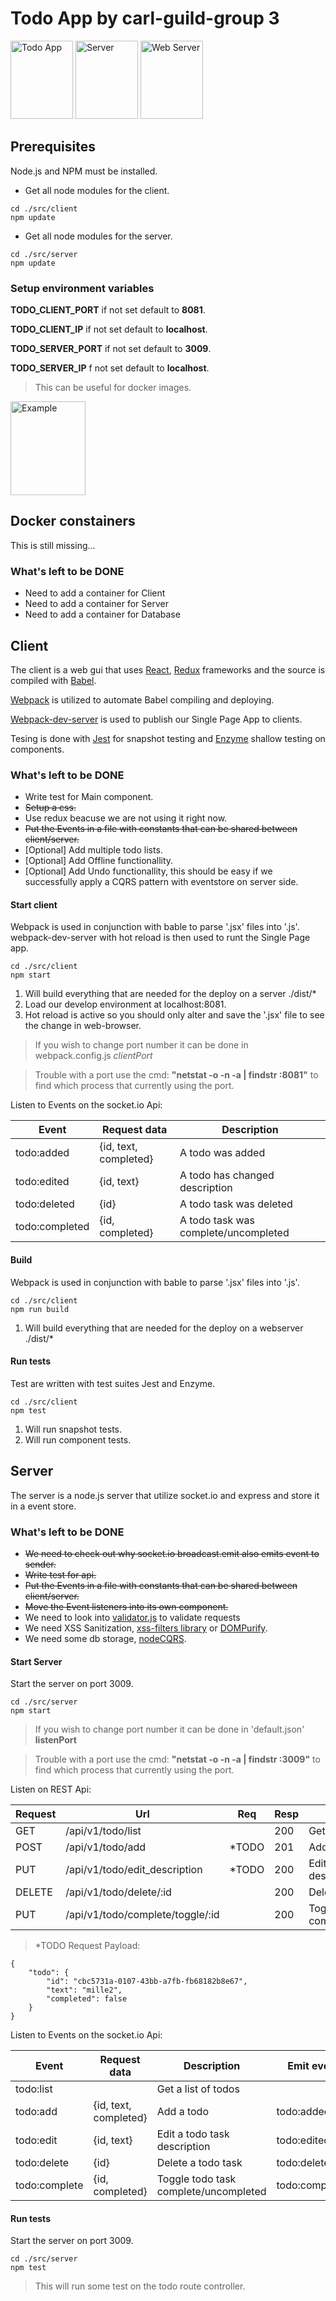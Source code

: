 # Todo App by carl-guild-group 3
<img src="https://cloud.githubusercontent.com/assets/16755871/19643077/acc71af2-99e8-11e6-828a-021c2fe02e24.png" width="100px" height="125px" title="Todo App"/>
<img src="https://cloud.githubusercontent.com/assets/16755871/19643351/1fcd61b8-99ea-11e6-8159-bb67ee1d50f6.png" width="100px" height="125px" title="Server"/>
<img src="https://cloud.githubusercontent.com/assets/16755871/19643394/6019084e-99ea-11e6-9e50-bb198e6637d2.png" width="100px" height="125px" title="Web Server"/>


## Prerequisites
Node.js and NPM must be installed.

* Get all node modules for the client.
``` CMD/Bash
cd ./src/client
npm update
```

* Get all node modules for the server.
``` CMD/Bash
cd ./src/server
npm update
```

### Setup environment variables
**TODO_CLIENT_PORT** if not set default to **8081**.

**TODO_CLIENT_IP** if not set default to **localhost**.

**TODO_SERVER_PORT** if not set default to **3009**.

**TODO_SERVER_IP** f not set default to **localhost**.

> This can be useful for docker images.

<img src="https://cloud.githubusercontent.com/assets/16755871/19702377/9bb1c04c-9aff-11e6-8163-f4f69dccf4ce.png" width="120px" height="150px" title="Example"/>

## Docker constainers
This is still missing...

### What's left to be DONE
* Need to add a container for Client
* Need to add a container for Server
* Need to add a container for Database


## Client
The client is a web gui that uses [React](https://facebook.github.io/react/), [Redux](http://redux.js.org/) frameworks and the source is compiled with [Babel](https://babeljs.io/).

[Webpack](https://github.com/webpack/webpack) is utilized to automate Babel compiling and deploying.

[Webpack-dev-server](https://webpack.github.io/docs/webpack-dev-server.html) is used to publish our Single Page App to clients.

Tesing is done with [Jest](https://facebook.github.io/jest/) for snapshot testing and [Enzyme](https://github.com/airbnb/enzyme) shallow testing on components.

### What's left to be DONE
* Write test for Main component.
* ~~Setup a css.~~
* Use redux beacuse we are not using it right now.
* ~~Put the Events in a file with constants that can be shared between client/server.~~
* [Optional] Add multiple todo lists.
* [Optional] Add Offline functionallity.
* [Optional] Add Undo functionallity, this should be easy if we successfully apply a CQRS pattern with eventstore on server side.


#### Start client
Webpack is used in conjunction with bable to parse '.jsx' files into '.js'.
webpack-dev-server with hot reload is then used to runt the Single Page app.

``` CMD/Bash
cd ./src/client
npm start
```

1. Will build everything that are needed for the deploy on a server  ./dist/*
2. Load our develop environment at localhost:8081.
3. Hot reload is active so you should only alter and save the '.jsx' file to see the change in web-browser.

> If you wish to change port number it can be done in webpack.config.js *clientPort*

> Trouble with a port use the cmd: **"netstat -o -n -a | findstr :8081"** to find which process that currently using the port.

Listen to Events on the socket.io Api:

| Event                          |Request data           | Description                           |
| ------------------------------ | --------------------- | ------------------------------------- |
|todo:added                      |{id, text, completed}  | A todo was added                      |
|todo:edited                     |{id, text}             | A todo has changed description        |
|todo:deleted                    |{id}                   | A todo task was deleted               |
|todo:completed                  |{id, completed}        | A todo task was complete/uncompleted  |

#### Build
Webpack is used in conjunction with bable to parse '.jsx' files into '.js'.

``` CMD/Bash
cd ./src/client
npm run build
```
1. Will build everything that are needed for the deploy on a webserver  ./dist/*

#### Run tests
Test are written with test suites Jest and Enzyme.
``` CMD/Bash
cd ./src/client
npm test
```
1. Will run snapshot tests.
2. Will run component tests.


## Server
The server is a node.js server that utilize socket.io and express and store it in a event store.

### What's left to be DONE
* ~~We need to check out why socket.io  broadcast.emit  also emits event to sender.~~
* ~~Write test for api.~~
* ~~Put the Events in a file with constants that can be shared between client/server.~~
* ~~Move the Event listeners into its own component.~~
* We need to look into [validator.js](https://www.npmjs.com/package/validator) to validate requests
* We need XSS Sanitization, [xss-filters library](https://github.com/yahoo/xss-filters) or [DOMPurify](https://github.com/cure53/DOMPurify).
* We need some db storage, [nodeCQRS](https://github.com/jamuhl/nodeCQRS).

#### Start Server
Start the server on port 3009.
``` CMD/Bash
cd ./src/server
npm start
```

> If you wish to change port number it can be done in 'default.json' **listenPort**

> Trouble with a port use the cmd: **"netstat -o -n -a | findstr :3009"** to find which process that currently using the port.

Listen on REST Api:

|Request | Url                            | Req |Resp|Description                            |Emit event      |
| ------ | ------------------------------ | --- |--- | ------------------------------------- | -------------- |
|GET     |/api/v1/todo/list               |     | 200| Get a list of todos                   |                |
|POST    |/api/v1/todo/add                |*TODO| 201| Add a todo                            | todo:added     |
|PUT     |/api/v1/todo/edit_description   |*TODO| 200| Edit a todo task description          | todo:edited    |
|DELETE  |/api/v1/todo/delete/:id         |     | 200| Delete a todo task                    | todo:deleted   |
|PUT     |/api/v1/todo/complete/toggle/:id|     | 200| Toggle todo task complete/uncompleted | todo:completed |

> *TODO Request Payload:
```
{
	"todo": {
		"id": "cbc5731a-0107-43bb-a7fb-fb68182b8e67",
		"text": "mille2",
		"completed": false
	}
}
```


Listen to Events on the socket.io Api:

| Event                          |Request data           | Description                           |Emit event      |
| ------------------------------ | --------------------- | ------------------------------------- | -------------- |
|todo:list                       |                       | Get a list of todos                   |                |
|todo:add                        |{id, text, completed}  | Add a todo                            | todo:added     |
|todo:edit                       |{id, text}             | Edit a todo task description          | todo:edited    |
|todo:delete                     |{id}                   | Delete a todo task                    | todo:deleted   |
|todo:complete                   |{id, completed}        | Toggle todo task complete/uncompleted | todo:completed |

#### Run tests
Start the server on port 3009.
``` CMD/Bash
cd ./src/server
npm test
```

> This will run some test on the todo route controller.
